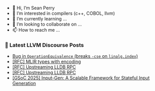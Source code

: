 - 👋 Hi, I’m Sean Perry
- 👀 I’m interested in compilers (c++, COBOL, llvm)
- 🌱 I’m currently learning ...
- 💞️ I’m looking to collaborate on ...
- 📫 How to reach me ...

<!---
s66perry/s66perry is a ✨ special ✨ repository because its `README.md` (this file) appears on your GitHub profile.
You can click the Preview link to take a look at your changes.
--->
### 📕 Latest LLVM Discourse Posts

<!-- DISCOURSE-LLVM:START -->
- [Bug in `OperationEquivalence` &lpar;breaks `-cse` on `linalg.index`&rpar;](https://discourse.llvm.org/t/bug-in-operationequivalence-breaks-cse-on-linalg-index/85773#post_19)
- [[RFC] MLIR types with encoding](https://discourse.llvm.org/t/rfc-mlir-types-with-encoding/80189?page=2#post_33)
- [[RFC] Upstreaming LLDB RPC](https://discourse.llvm.org/t/rfc-upstreaming-lldb-rpc/85804#post_3)
- [[RFC] Upstreaming LLDB RPC](https://discourse.llvm.org/t/rfc-upstreaming-lldb-rpc/85804#post_2)
- [[GSoC 2025] Input-Gen: A Scalable Framework for Stateful Input Generation](https://discourse.llvm.org/t/gsoc-2025-input-gen-a-scalable-framework-for-stateful-input-generation/85802#post_3)
<!-- DISCOURSE-LLVM:END -->
